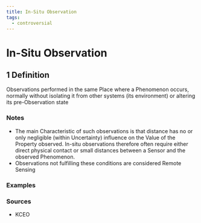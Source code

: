 ```yaml
---
title: In-Situ Observation
tags:
  - controversial
---
```


# In-Situ Observation

## 1 Definition 

Observations performed in the same Place where a Phenomenon occurs, normally without isolating it from other systems (its environment) or altering its pre-Observation state

### Notes 
- The main Characteristic of such observations is that distance has no or only negligible (within Uncertainty) influence on the Value of the Property observed. In-situ observations therefore often require either direct physical contact or small distances between a Sensor and the observed Phenomenon. 
- Observations not fulfilling these conditions are considered Remote Sensing

### Examples 

### Sources
- KCEO
